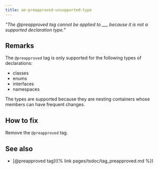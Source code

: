 ```yaml
---
title: ae-preapproved-unsupported-type
---
```


_"The @preapproved tag cannot be applied to \_\_\_ because it is not a supported declaration type."_

## Remarks

The `@preapproved` tag is only supported for the following types of declarations:

- classes
- enums
- interfaces
- namespaces

The types are supported because they are nesting containers whose members can have frequent changes.

## How to fix

Remove the `@preapproved` tag.

## See also

- [@preapproved tag]({% link pages/tsdoc/tag_preapproved.md %})
